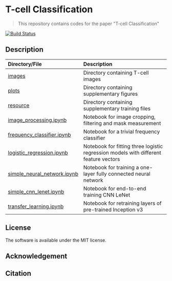 # T-cell Classification

> This repository contains codes for the paper "T-cell Classification"

[![Build Status](https://travis-ci.com/gitter-lab/t-cell-classification.svg?token=bScb8q1oDXBU8vqjJxhE&branch=master)](https://travis-ci.com/gitter-lab/t-cell-classification)

## Description

|Directory/File|Description|
|:---|:---|
|[images](./images)|Directory containing T-cell images|
|[plots](./plots)|Directory containing supplementary figures|
|[resource](./resource)|Directory containing supplementary training files|
|[image_processing.ipynb](./image_processing.ipynb)|Notebook for image cropping, filtering and mask measurement|
|[frequency_classifier.ipynb](./frequency_classifier.ipynb)|Notebook for a trivial frequency classifier|
|[logistic_regression.ipynb](./logistic_regression.ipynb)|Notebook for fitting three logistic regression models with different feature vectors|
|[simple_neural_network.ipynb](./simple_neural_network.ipynb)|Notebook for training a one-layer fully connected neural network|
|[simple_cnn_lenet.ipynb](./simple_cnn_lenet.ipynb)|Notebook for end-to-end training CNN LeNet|
|[transfer_learning.ipynb](./transfer_learning.ipynb)|Notebook for retraining layers of pre-trained Inception v3|

## License
The software is available under the MIT license.

## Acknowledgement

## Citation